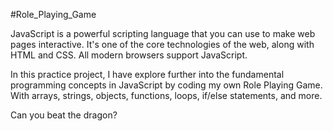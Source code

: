 #Role_Playing_Game

JavaScript is a powerful scripting language that you can use to make web pages interactive. It's one of the core technologies of the web, along with HTML and CSS. All modern browsers support JavaScript.

In this practice project, I have explore further into the fundamental programming concepts in JavaScript by coding my own Role Playing Game. With arrays, strings, objects, functions, loops, if/else statements, and more.

Can you beat the dragon?
